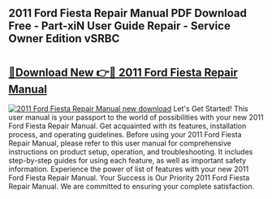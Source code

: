 ## 2011 Ford Fiesta Repair Manual PDF Download Free - Part-xiN User Guide Repair - Service Owner Edition vSRBC

# <h2><a href="http://bc35147.oget.top/?id=2011+Ford+Fiesta+Repair+Manual">🔗Download New 👉🔴 2011 Ford Fiesta Repair Manual</a></h2>

[![2011 Ford Fiesta Repair Manual new download](https://i.imgur.com/5g1atiW.png)](http://bc35147.oget.top/?id=2011+Ford+Fiesta+Repair+Manual)
Let's Get Started! This user manual is your passport to the world of possibilities with your new 2011 Ford Fiesta Repair Manual. Get acquainted with its features, installation process, and operating guidelines. Before using your 2011 Ford Fiesta Repair Manual, please refer to this user manual for comprehensive instructions on product setup, operation, and troubleshooting. It includes step-by-step guides for using each feature, as well as important safety information. Experience the power of list of features with your new 2011 Ford Fiesta Repair Manual. Your Success is Our Priority 2011 Ford Fiesta Repair Manual. We are committed to ensuring your complete satisfaction.
